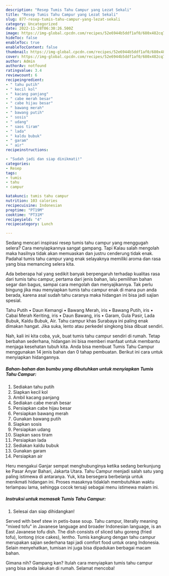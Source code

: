```yaml
---
description: "Resep Tumis Tahu Campur yang Lezat Sekali"
title: "Resep Tumis Tahu Campur yang Lezat Sekali"
slug: 877-resep-tumis-tahu-campur-yang-lezat-sekali
category: Uncategorized
date: 2022-11-28T06:30:26.500Z
image: https://img-global.cpcdn.com/recipes/52e6944b5ddf1af0/680x482cq70/tumis-tahu-campur-foto-resep-utama.jpg
hideToc: false
enableToc: true
enableTocContent: false
thumbnail: https://img-global.cpcdn.com/recipes/52e6944b5ddf1af0/680x482cq70/tumis-tahu-campur-foto-resep-utama.jpg
cover: https://img-global.cpcdn.com/recipes/52e6944b5ddf1af0/680x482cq70/tumis-tahu-campur-foto-resep-utama.jpg
author: Admin
authorAv: notfound
ratingvalue: 3.4
reviewcount: 6
recipeingredient:
- " tahu putih"
- " kecil kol"
- " kacang panjang"
- " cabe merah besar"
- " cabe hijau besar"
- " bawang merah"
- " bawang putih"
- " sosis"
- " udang"
- " saos tiram"
- " lada"
- " kaldu bubuk"
- " garam"
- " air"
recipeinstructions:

- "Sudah jadi dan siap dinikmati!"
categories:
- Resep
tags:
- tumis
- tahu
- campur

katakunci: tumis tahu campur 
nutrition: 103 calories
recipecuisine: Indonesian
preptime: "PT19M"
cooktime: "PT31M"
recipeyield: "4"
recipecategory: Lunch

---
```



Sedang mencari inspirasi resep tumis tahu campur yang menggugah selera? Cara menyiapkannya sangat gampang. Tapi Kalau salah mengolah maka hasilnya tidak akan memuaskan dan justru cenderung tidak enak. Padahal tumis tahu campur yang enak selayaknya memiliki aroma dan rasa yang bisa memancing selera kita.


Ada beberapa hal yang sedikit banyak berpengaruh terhadap kualitas rasa dari tumis tahu campur, pertama dari jenis bahan, lalu pemilihan bahan segar dan bagus, sampai cara mengolah dan menyajikannya. Tak perlu bingung jika mau menyiapkan tumis tahu campur enak di mana pun anda berada, karena asal sudah tahu caranya maka hidangan ini bisa jadi sajian spesial.

Tahu Putih • Daun Kemangi • Bawang Merah, iris • Bawang Putih, iris • Cabai Merah Keriting, iris • Daun Bawang, iris • Garam, Gula Pasir, Lada Bubuk, Kaldu Bubuk, Air. Tahu campur khas Surabaya ini paling enak dimakan hangat. Jika suka, lento atau perkedel singkong bisa dibuat sendiri.


Nah, kali ini kita coba, yuk, buat tumis tahu campur sendiri di rumah. Tetap berbahan sederhana, hidangan ini bisa memberi manfaat untuk membantu menjaga kesehatan tubuh kita. Anda bisa membuat Tumis Tahu Campur menggunakan 14 jenis bahan dan 0 tahap pembuatan. Berikut ini cara untuk menyiapkan hidangannya.

<!--inarticleads1-->

##### Bahan-bahan dan bumbu yang dibutuhkan untuk menyiapkan Tumis Tahu Campur:

1. Sediakan  tahu putih
1. Siapkan  kecil kol
1. Ambil  kacang panjang
1. Sediakan  cabe merah besar
1. Persiapkan  cabe hijau besar
1. Persiapkan  bawang merah
1. Gunakan  bawang putih
1. Siapkan  sosis
1. Persiapkan  udang
1. Siapkan  saos tiram
1. Persiapkan  lada
1. Sediakan  kaldu bubuk
1. Gunakan  garam
1. Persiapkan  air


Heru mengakui Ganjar sempat menghubunginya ketika sedang berkunjung ke Pasar Anyar Bahari, Jakarta Utara. Tahu Campur menjadi salah satu yang paling istimewa di antaranya. Yuk, kita bersegera berbelanja untuk menikmati hidangan ini. Proses masaknya tidaklah membutuhkan waktu terlampau lama, sehingga cocok tersaji sebagai menu istimewa malam ini. 

<!--inarticleads2-->

##### Instruksi untuk memasak Tumis Tahu Campur:


1. Selesai dan siap dihidangkan!

Served with beef stew in petis-base soup. Tahu campur, literally meaning &#34;mixed tofu&#34; in Javanese language and broader Indonesian language, is an East Javanese tofu dish. The dish consists of sliced tahu goreng (fried tofu), lontong (rice cakes), lentho. Tumis kangkung dengan tahu campur merupakan sajian sederhana tapi jadi comfort food untuk orang Indonesia. Selain menyehatkan, tumisan ini juga bisa dipadukan berbagai macam bahan. 

Gimana nih? Gampang kan? Itulah cara menyiapkan tumis tahu campur yang bisa anda lakukan di rumah. Selamat mencoba!
